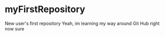 # myFirstRepository
New user's first repository
Yeah, im learning my way around Git Hub right now
sure